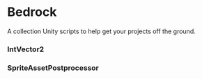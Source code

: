 # Bedrock
A collection Unity scripts to help get your projects off the ground.

### IntVector2

### SpriteAssetPostprocessor
